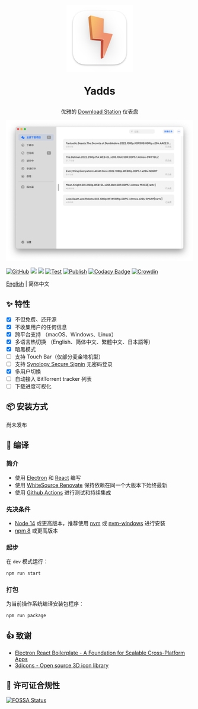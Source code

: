 <div align="center">
  <h1>
    <img src="./assets/icon_darwin.png" width="180px" height="180px"/>
    <p>Yadds</p>
  </h1>
  <p>优雅的 <a href="https://www.synology.cn/zh-cn/dsm/packages/DownloadStation">Download Station</a> 仪表盘</p>
  <img src="./screenshots/hero_early_preview_zh_hans.png" />
</div>

[![GitHub](https://img.shields.io/github/license/shensven/Yadds)](./LICENSE)
[![](https://img.shields.io/github/package-json/dependency-version/shensven/Yadds/dev/electron)](./package.json)
[![](https://img.shields.io/github/package-json/dependency-version/shensven/Yadds/react)](./package.json)
[![Test](https://github.com/shensven/Yadds/actions/workflows/test.yml/badge.svg?branch=dev)](https://github.com/shensven/Yadds/actions/workflows/test.yml)
[![Publish](https://github.com/shensven/Yadds/actions/workflows/publish.yml/badge.svg?branch=main)](https://github.com/shensven/Yadds/actions/workflows/publish.yml)
[![Codacy Badge](https://api.codacy.com/project/badge/Grade/2c554add7a15405094f0433d1c903f41)](https://app.codacy.com/gh/shensven/Yadds?utm_source=github.com&utm_medium=referral&utm_content=shensven/Yadds&utm_campaign=Badge_Grade_Settings)
[![Crowdin](https://badges.crowdin.net/yadds/localized.svg)](https://crowdin.com/project/yadds)

[English](./README.md) | 简体中文

## ✨ 特性

- [x] 不但免费、还开源
- [x] 不收集用户的任何信息
- [x] 跨平台支持 （macOS、Windows、Linux）
- [x] 多语言热切换 （English、简体中文、繁體中文、日本語等）
- [x] 暗黑模式
- [ ] 支持 Touch Bar（仅部分麦金塔机型）
- [ ] 支持 [Synology Secure Signin](https://www.synology.cn/zh-cn/dsm/packages/SecureSignIn) 无密码登录
- [x] 多用户切换
- [ ] 自动接入 BitTorrent tracker 列表
- [ ] 下载进度可视化

## 📦 安装方式

尚未发布

## 🔨 编译

### 简介

- 使用 [Electron](https://www.electronjs.org/) 和 [React](https://reactjs.org/) 编写
- 使用 [WhiteSource Renovate](https://www.whitesourcesoftware.com/free-developer-tools/renovate) 保持依赖在同一个大版本下始终最新
- 使用 [Github Actions](https://github.com/shensven/Readhubn/actions) 进行测试和持续集成

### 先决条件

- [Node 14](https://nodejs.org) 或更高版本，推荐使用 [nvm](https://github.com/nvm-sh/nvm) 或 [nvm-windows](https://github.com/coreybutler/nvm-windows) 进行安装
- [npm 8](https://www.npmjs.com/package/npm) 或更高版本

### 起步

在 `dev` 模式运行：

```bash
npm run start
```

### 打包

为当前操作系统编译安装包程序：

```bash
npm run package
```

## 👍 致谢

- [Electron React Boilerplate - A Foundation for Scalable Cross-Platform Apps](https://github.com/electron-react-boilerplate/electron-react-boilerplate)
- [3dicons - Open source 3D icon library](https://3dicons.co/)

## 📜 许可证合规性

[![FOSSA Status](https://app.fossa.com/api/projects/git%2Bgithub.com%2Fshensven%2FYadds.svg?type=large)](https://app.fossa.com/projects/git%2Bgithub.com%2Fshensven%2FYadds?ref=badge_large)
